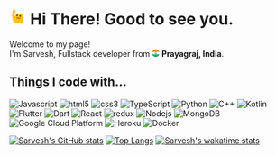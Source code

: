 <h1><img src="./public/blob-wave.gif" width="30"/>  Hi There! Good to see you.</h1>

<p>Welcome to my page! </br> I'm Sarvesh, Fullstack developer from <img src="./public/india.png" width="13"/> <b>Prayagraj, India</b>. </p>

<h2>Things I code with...</h2>
<p>
<img alt="Javascript" src="https://img.shields.io/badge/-JavaScript-F7DF1E?style=flat-square&logo=javascript&logoColor=white" />
<img alt="html5" src="https://img.shields.io/badge/-HTML-E34F26?style=flat-square&logo=html5&logoColor=white" />
<img alt="css3" src="https://img.shields.io/badge/-CSS-1572B6?style=flat-square&logo=css3&logoColor=white" />
<img alt="TypeScript" src="https://img.shields.io/badge/-TypeScript-007ACC?style=flat-square&logo=typescript&logoColor=white" />
<img alt="Python" src="https://img.shields.io/badge/-Python-3776ab?style=flat-square&logo=python&logoColor=white" />
<img alt="C++" src="https://img.shields.io/badge/-C++-00599c?style=flat-square&logo=cplusplus&logoColor=white" />
<img alt="Kotlin" src="https://img.shields.io/badge/-Kotlin-7f52ff?style=flat-square&logo=kotlin&logoColor=white" />
<img alt="Flutter" src="https://img.shields.io/badge/-Flutter-02569b?style=flat-square&logo=flutter&logoColor=white" />
<img alt="Dart" src="https://img.shields.io/badge/-Dart-0175c2?style=flat-square&logo=dart&logoColor=white" />
<img alt="React" src="https://img.shields.io/badge/-React-45b8d8?style=flat-square&logo=react&logoColor=white" />
<img alt="redux" src="https://img.shields.io/badge/-Redux-764ABC?style=flat-square&logo=redux&logoColor=white" />
<img alt="Nodejs" src="https://img.shields.io/badge/-Nodejs-43853d?style=flat-square&logo=Node.js&logoColor=white" />
<img alt="MongoDB" src="https://img.shields.io/badge/-MongoDB-13aa52?style=flat-square&logo=mongodb&logoColor=white" />
<img alt="Google Cloud Platform" src="https://img.shields.io/badge/-Google_Cloud_Platform-1a73e8?style=flat-square&logo=google-cloud&logoColor=white" />
<img alt="Heroku" src="https://img.shields.io/badge/-Heroku-430098?style=flat-square&logo=heroku&logoColor=white" />
<img alt="Docker" src="https://img.shields.io/badge/-Docker-46a2f1?style=flat-square&logo=docker&logoColor=white" />

[![Sarvesh's GitHub stats](https://github-readme-stats.vercel.app/api?username=SarveshMishra&count_private=true&show_icons=true&theme=flag-india&include_all_commits=true)](https://github.com/anuraghazra/github-readme-stats)
[![Top Langs](https://github-readme-stats.vercel.app/api/top-langs/?username=SarveshMishra&layout=compact)](https://github.com/anuraghazra/github-readme-stats)
[![Sarvesh's wakatime stats](https://github-readme-stats.vercel.app/api/wakatime?username=SarveshMishra)](https://github.com/anuraghazra/github-readme-stats)
